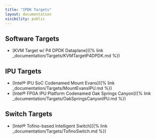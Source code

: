 ```yaml
---
title: "IPDK Targets"
layout: documentation
visibility: public
---
```



## Software Targets ##

 - [KVM Target w/ P4 DPDK Dataplane]({% link _documentation/Targets/KVMTargetP4DPDK.md %})

## IPU Targets ##

 - [Intel® IPU SoC Codenamed Mount Evans]({% link _documentation/Targets/MountEvansIPU.md %})
 - [Intel® FPGA IPU Platform Codenamed Oak Springs Canyon]({% link _documentation/Targets/OakSpringsCanyonIPU.md %})

## Switch Targets ##
 - [Intel® Tofino-based Intelligent Switch]({% link _documentation/Targets/TofinoSwitch.md %})
